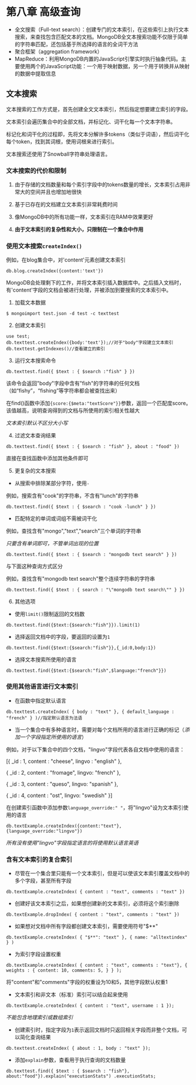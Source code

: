# 第八章 高级查询

+ 全文搜索（Full-text search）：创建专门的文本索引，在这些索引上执行文本搜索，来查找包含匹配文本的文档。MongoDB全文本搜索功能不仅限于简单的字符串匹配，还包括基于所选择的语言的全词干方法
+ 聚合框架（aggregation framework）
+ MapReduce：利用MongoDB内置的JavaScript引擎实时执行抽象代码。主要使用两个的JavaScript功能：一个用于映射数据，另一个用于转换并从映射的数据中提取信息

## 文本搜索

文本搜索的工作方式是，首先创建全文文本索引，然后指定想要建立索引的字段。

文本索引会遍历集合中的全部文档，并标记化、词干化每一个文本字符串。

标记化和词干化的过程即，先将文本分解许多tokens（类似于词语），然后词干化每个token，找到其词根，使用词根来进行索引。

文本搜索还使用了Snowball字符串处理语言。

### 文本搜索的代价和限制

1. 由于存储的文档数量和每个索引字段中的tokens数量的增长，文本索引占用非常大的空间并且也增加地很快
2. 基于已存在的文档建立文本索引非常耗费时间

3. 像MongoDB中的所有功能一样，文本索引在RAM中效果更好
4. **由于文本索引的复杂性和大小，只限制在一个集合中作用**

### 使用文本搜索`createIndex()`

例如，在blog集合中，对'content'元素创建文本索引

```
db.blog.createIndex({content:'text'})
```

MongoDB会处理剩下的工作，并将文本索引插入数据库中。之后插入文档时，有'content'字段的文档会被进行处理，并被添加到要搜索的文本索引中。

1. 加载文本数据

```
$ mongoimport test.json -d test -c texttest
```

2. 创建文本索引

```
use test;
db.texttest.createIndex({body:'text'});//对于"body"字段建立文本索引
db.texttest.getIndexes()//查看建立的索引
```

3. 运行文本搜索命令

```
db.texttest.find({ $text : { $search :"fish" } })
```

该命令会返回"body"字段中含有"fish"的字符串的任何文档（如“fishy”，“fishing”等字符串都会被查找出来）

在find()函数中添加`{score:{$meta:"textScore"}}`参数，返回一个匹配度score。该值越高，说明查询得到的文档与所使用的索引相关性越大

*文本索引默认不区分大小写*

4. 过滤文本查询结果

```
db.texttest.find({ $text : { $search : "fish" }, about : "food" })
```

直接在查找函数中添加其他条件即可

5. 更复杂的文本搜索

+ 从搜索中排除某部分字符，使用`-`

例如，搜索含有"cook"的字符串，不含有"lunch"的字符串

```
db.texttest.find({ $text : { $search : "cook -lunch" } }) 
```

+ 匹配特定的单词或词组不需被词干化

例如，查找含有"mongo","text","search"三个单词的字符串

*只要含有单词即可，不管单词出现的位置*

```
db.texttest.find({ $text : { $search : "mongodb text search" } }) 
```

与下面这种查询方式区分

例如，查找含有"mongodb text search"整个连续字符串的字符串

```
db.texttest.find({ $text : { search : "\"mongodb text search\"" } })
```

6. 其他选项

+ 使用`limit()`限制返回的文档数

```
db.texttest.find({$text:{$search:"fish"}}).limit(1)
```

+ 选择返回文档中的字段，要返回的设置为`1`

```
db.texttest.find({$text:{$search:"fish"}},{_id:0,body:1})
```

+ 选择文本搜索所使用的语言

```
db.texttest.find({$text:{$search:"fish",$language:"french"}})
```

### 使用其他语言进行文本索引

+ 在函数中指定默认语言

```
db.texttest.createIndex( { body : "text" }, { default_language : "french" } )//指定默认语言为法语
```

+ 当一个集合中有多种语言时，需要对每个文档所用的语言进行正确的标记（*添加一个字段指定所使用的语言*）

例如，对于以下集合中的四个文档，"lingvo"字段代表各自文档中使用的语言：

[{ _id : 1, content : "cheese", lingvo : "english" },

 { _id : 2, content : "fromage", lingvo: "french" },

 { _id : 3, content : "queso", lingvo: "spanish" },

 { _id : 4, content : "ost", lingvo: "swedish" }]

在创建索引函数中添加参数`language_override:" "`，将"lingvo"设为文本索引使用的语言

```
db.textExample.createIndex({content:"text"},{language_override:"lingvo"})
```

*所有没有使用"lingvo"字段指定语言的将使用默认语言英语*

### 含有文本索引的复合索引

+ 尽管在一个集合里只能有一个文本索引，但是可以使该文本索引覆盖文档中的多个字段，甚至所有字段

```
db.textExample.createIndex( { content : "text", comments : "text" })
```

+ 创建好该文本索引之后，如果想创建新的文本索引，必须将这个索引删除

```
db.textExample.dropIndex( { content : "text", comments : "text" })
```

+ 如果想对文档中所有字段都创建文本索引，需要使用符号"$**"

```
db.textExample.createIndex( { "$**": "text" }, { name: "alltextindex" } )
```

+ 为索引字段设置权重

```
db.textExample.createIndex( { content : "text", comments : "text"}, { weights : { content: 10, comments: 5, } } );
```

将"content"和"comments"字段的权重设为10和5，其他字段默认权重1

+ 文本索引和非文本（标准）索引可以结合起来使用

```
db.textExample.createIndex( { content : "text", username : 1 });
```

*不能包含地理索引或数组索引*

+ 创建索引时，指定字段为`1`表示返回文档时只返回相关字段而非整个文档，可以简化查询结果

```
db.texttest.createIndex( { about : 1, body : "text" });
```

+ 添加`explain`参数，查看用于执行查询的文档数量

```
db.texttest.find({ $text : { $search : "fish"}, about:"food"}).explain("executionStats") .executionStats;
```



















